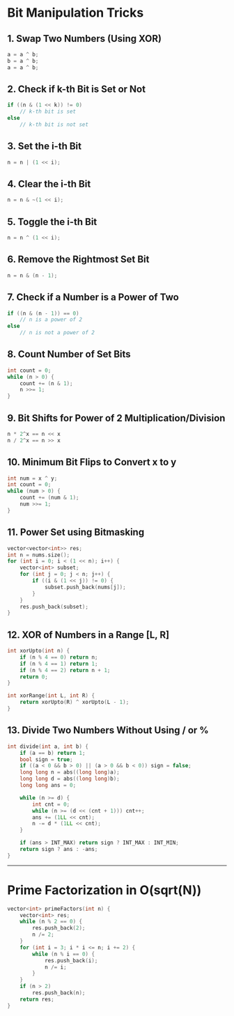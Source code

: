 # Bit Manipulation Tricks

## 1. Swap Two Numbers (Using XOR)
```cpp
a = a ^ b;
b = a ^ b;
a = a ^ b;
```

## 2. Check if k-th Bit is Set or Not
```cpp
if ((n & (1 << k)) != 0)
    // k-th bit is set
else
    // k-th bit is not set
```

## 3. Set the i-th Bit
```cpp
n = n | (1 << i);
```

## 4. Clear the i-th Bit
```cpp
n = n & ~(1 << i);
```

## 5. Toggle the i-th Bit
```cpp
n = n ^ (1 << i);
```

## 6. Remove the Rightmost Set Bit
```cpp
n = n & (n - 1);
```

## 7. Check if a Number is a Power of Two
```cpp
if ((n & (n - 1)) == 0)
    // n is a power of 2
else
    // n is not a power of 2
```

## 8. Count Number of Set Bits
```cpp
int count = 0;
while (n > 0) {
    count += (n & 1);
    n >>= 1;
}
```

## 9. Bit Shifts for Power of 2 Multiplication/Division
```cpp
n * 2^x == n << x
n / 2^x == n >> x
```

## 10. Minimum Bit Flips to Convert x to y
```cpp
int num = x ^ y;
int count = 0;
while (num > 0) {
    count += (num & 1);
    num >>= 1;
}
```

## 11. Power Set using Bitmasking
```cpp
vector<vector<int>> res;
int n = nums.size();
for (int i = 0; i < (1 << n); i++) {
    vector<int> subset;
    for (int j = 0; j < n; j++) {
        if ((i & (1 << j)) != 0) {
            subset.push_back(nums[j]);
        }
    }
    res.push_back(subset);
}
```

## 12. XOR of Numbers in a Range [L, R]
```cpp
int xorUpto(int n) {
    if (n % 4 == 0) return n;
    if (n % 4 == 1) return 1;
    if (n % 4 == 2) return n + 1;
    return 0;
}

int xorRange(int L, int R) {
    return xorUpto(R) ^ xorUpto(L - 1);
}
```

## 13. Divide Two Numbers Without Using / or %
```cpp
int divide(int a, int b) {
    if (a == b) return 1;
    bool sign = true;
    if ((a < 0 && b > 0) || (a > 0 && b < 0)) sign = false;
    long long n = abs((long long)a);
    long long d = abs((long long)b);
    long long ans = 0;

    while (n >= d) {
        int cnt = 0;
        while (n >= (d << (cnt + 1))) cnt++;
        ans += (1LL << cnt);
        n -= d * (1LL << cnt);
    }

    if (ans > INT_MAX) return sign ? INT_MAX : INT_MIN;
    return sign ? ans : -ans;
}
```

---

# Prime Factorization in O(sqrt(N))
```cpp
vector<int> primeFactors(int n) {
    vector<int> res;
    while (n % 2 == 0) {
        res.push_back(2);
        n /= 2;
    }
    for (int i = 3; i * i <= n; i += 2) {
        while (n % i == 0) {
            res.push_back(i);
            n /= i;
        }
    }
    if (n > 2)
        res.push_back(n);
    return res;
}
```